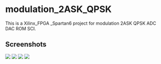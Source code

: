 # modulation_2ASK_QPSK

This is a Xilinx_FPGA _Spartan6 project for modulation 2ASK QPSK ADC DAC ROM SCI.

## Screenshots

<img src="https://github.com/Peefy/modulation_2ASK_QPSK/blob/master/png/FPGA_1.png"/>

<img src="https://github.com/Peefy/modulation_2ASK_QPSK/blob/master/png/FPGA_2.png"/>

<img src="https://github.com/Peefy/modulation_2ASK_QPSK/blob/master/png/FPGA_3.png"/>

<img src="https://github.com/Peefy/modulation_2ASK_QPSK/blob/master/png/FPGA_4.png"/>
